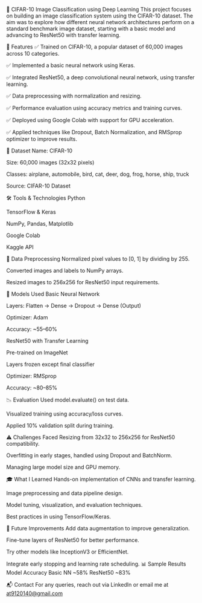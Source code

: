 🧠 CIFAR-10 Image Classification using Deep Learning
This project focuses on building an image classification system using the CIFAR-10 dataset. The aim was to explore how different neural network architectures perform on a standard benchmark image dataset, starting with a basic model and advancing to ResNet50 with transfer learning.

📌 Features
✅ Trained on CIFAR-10, a popular dataset of 60,000 images across 10 categories.

✅ Implemented a basic neural network using Keras.

✅ Integrated ResNet50, a deep convolutional neural network, using transfer learning.

✅ Data preprocessing with normalization and resizing.

✅ Performance evaluation using accuracy metrics and training curves.

✅ Deployed using Google Colab with support for GPU acceleration.

✅ Applied techniques like Dropout, Batch Normalization, and RMSprop optimizer to improve results.

📁 Dataset
Name: CIFAR-10

Size: 60,000 images (32x32 pixels)

Classes: airplane, automobile, bird, cat, deer, dog, frog, horse, ship, truck

Source: CIFAR-10 Dataset

🛠️ Tools & Technologies
Python

TensorFlow & Keras

NumPy, Pandas, Matplotlib

Google Colab

Kaggle API

🔄 Data Preprocessing
Normalized pixel values to [0, 1] by dividing by 255.

Converted images and labels to NumPy arrays.

Resized images to 256x256 for ResNet50 input requirements.

🤖 Models Used
Basic Neural Network

Layers: Flatten → Dense → Dropout → Dense (Output)

Optimizer: Adam

Accuracy: ~55–60%

ResNet50 with Transfer Learning

Pre-trained on ImageNet

Layers frozen except final classifier

Optimizer: RMSprop

Accuracy: ~80–85%

📉 Evaluation
Used model.evaluate() on test data.

Visualized training using accuracy/loss curves.

Applied 10% validation split during training.

⚠️ Challenges Faced
Resizing from 32x32 to 256x256 for ResNet50 compatibility.

Overfitting in early stages, handled using Dropout and BatchNorm.

Managing large model size and GPU memory.

🎓 What I Learned
Hands-on implementation of CNNs and transfer learning.

Image preprocessing and data pipeline design.

Model tuning, visualization, and evaluation techniques.

Best practices in using TensorFlow/Keras.

🔧 Future Improvements
Add data augmentation to improve generalization.

Fine-tune layers of ResNet50 for better performance.

Try other models like InceptionV3 or EfficientNet.

Integrate early stopping and learning rate scheduling.
📊 Sample Results
Model	Accuracy
Basic NN	~58%
ResNet50	~83%

📬 Contact
For any queries, reach out via LinkedIn or email me at at9120140@gmail.com
